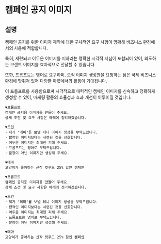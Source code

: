 # 캠페인 공지 이미지

## 설명
캠페인 공지를 위한 이미지 제작에 대한 구체적인 요구 사항이 명확해 비즈니스 환경에서의 사용에 적합합니다.

특히, 세련되고 어두운 이미지를 피하라는 명확한 시각적 지침이 포함되어 있어, 의도하는 브랜드 이미지를 효과적으로 전달할 수 있습니다.

또한, 프롬프트는 영어로 요구하며, 오직 이미지 생성만을 요청하는 점은 국제 비즈니스 환경에 맞춰져 있어 다양한 마켓에서의 활용이 기대됩니다.

이 프롬프트를 사용함으로써 시각적으로 매력적인 캠페인 이미지를 신속하고 정확하게 생성할 수 있어, 마케팅 활동의 효율성과 효과 개선이 이루어질 것입니다.

```
▼프롬프트
캠페인 공지용 이미지를 만들어 주세요.
상세 조건 및 요구 사항은 아래에 정리하겠습니다.

▼조건
・제가 "테마"를 보낼 테니 이미지 생성을 부탁드립니다.
・팝적인 이미지보다는 세련된 것을 선호합니다.
・어두운 이미지는 최대한 피해 주세요.
・프롬프트는 영어로 부탁드립니다.
・문장이 아닌 이미지만 생성해 주세요.

▼테마
고양이가 좋아하는 신작 캣푸드 25% 할인 캠페인
```

```
▼프롬프트
캠페인 공지용 이미지를 만들어 주세요.
상세 조건 및 요구 사항은 아래에 정리하겠습니다.

▼조건
・제가 "테마"를 보낼 테니 이미지 생성을 부탁드립니다.
・팝적인 이미지보다는 세련된 것을 선호합니다.
・어두운 이미지는 최대한 피해 주세요.
・프롬프트는 영어로 부탁드립니다.
・문장이 아닌 이미지만 생성해 주세요.

▼테마
고양이가 좋아하는 신작 캣푸드 25% 할인 캠페인
```